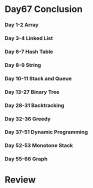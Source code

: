 # Day67 Conclusion

### Day 1-2 Array
### Day 3-4 Linked List
### Day 6-7 Hash Table
### Day 8-9 String
### Day 10-11 Stack and Queue
### Day 13-27 Binary Tree
### Day 28-31 Backtracking
### Day 32-36 Greedy
### Day 37-51 Dynamic Programming
### Day 52-53 Monotone Stack
### Day 55-66 Graph

# Review